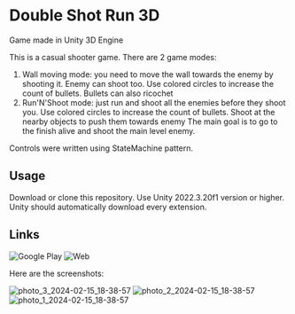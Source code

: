 # Double Shot Run 3D
Game made in Unity 3D Engine

This is a casual shooter game. There are 2 game modes:
1) Wall moving mode: you need to move the wall towards the enemy by shooting it. Enemy can shoot too. Use colored circles to increase the count of bullets. Bullets can also ricochet
2) Run'N'Shoot mode: just run and shoot all the enemies before they shoot you. Use colored circles to increase the count of bullets. Shoot at the nearby objects to push them towards enemy
The main goal is to go to the finish alive and shoot the main level enemy.

Controls were written using StateMachine pattern.

## Usage
Download or clone this repository. Use Unity 2022.3.20f1 version or higher. Unity should automatically download every extension.

## Links
![Google Play](https://play.google.com/store/apps/details?id=com.Ezzzz4.DoubleShotRun3D)
![Web](https://ezzzz4.itch.io/double-shot-run-3d)

Here are the screenshots:

![photo_3_2024-02-15_18-38-57](https://github.com/VladGaranovskyi/Double-Shot-Run-3D-main/assets/114082118/7f41be8b-ee4b-4f15-9f4c-67e9162319ba)
![photo_2_2024-02-15_18-38-57](https://github.com/VladGaranovskyi/Double-Shot-Run-3D-main/assets/114082118/27e091f9-393c-4746-b4a6-07f70661e760)
![photo_1_2024-02-15_18-38-57](https://github.com/VladGaranovskyi/Double-Shot-Run-3D-main/assets/114082118/3f95b25a-eb18-4bd9-86d8-ddc813cfe5bd)
